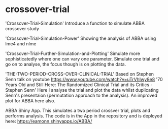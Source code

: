 # crossover-trial

'Crossover-Trial-Simulation'
Introduce a function to simulate ABBA crossover study

'Crossover-Trial-Simulation-Power'
Showing the analysis of ABBA using lme4 and nlme

'Crossover-Trial-Further-Simulation-and-Plotting' 
Simulate more sophisticatedly where one can vary one parameter. Simulate one trial and go on to analyse, the focus though is on plotting the data.

'THE-TWO-PERIOD-CROSS-OVER-CLINICAL-TRIAL' Based on Stephen Senn talk on youtube https://www.youtube.com/watch?v=uTrVhIwy8e8 '70 Years Old and Still Here: The Randomized Clinical Trial and its Critics - Stephen Senn' Here I analyse the trial and plot the data whilst duplicating Senn's presentaion (permutation approach to the analysis). An improved plot for ABBA here also.

ABBA Shiny App.
This simulates a two period crossver trial, plots and performs analysis. The code is in the App in the repository and is deployed here:
https://eamonn.shinyapps.io/ABBA/

  
